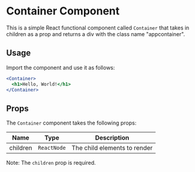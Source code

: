 # Container Component

This is a simple React functional component called `Container` that takes in children as a prop and returns a div with the class name "appcontainer".

## Usage

Import the component and use it as follows:

```jsx
<Container>
  <h1>Hello, World!</h1>
</Container>
```

## Props

The `Container` component takes the following props:

| Name     | Type        | Description                  |
| -------- | ----------- | ---------------------------- |
| children | `ReactNode` | The child elements to render |

Note: The `children` prop is required.

